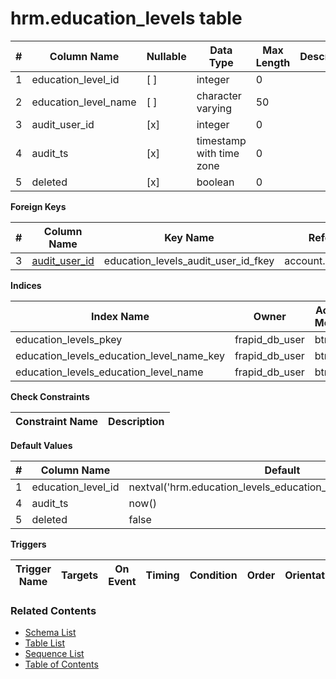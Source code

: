 # hrm.education_levels table



| # | Column Name | Nullable | Data Type | Max Length | Description |
| --- | --- | --- | --- | --- | --- |
| 1 | education_level_id | [ ] | integer | 0 |  |
| 2 | education_level_name | [ ] | character varying | 50 |  |
| 3 | audit_user_id | [x] | integer | 0 |  |
| 4 | audit_ts | [x] | timestamp with time zone | 0 |  |
| 5 | deleted | [x] | boolean | 0 |  |



**Foreign Keys**

| # | Column Name | Key Name | References |
| --- | --- | --- | --- |
| 3 | [audit_user_id](../account/users.md) | education_levels_audit_user_id_fkey | account.users.user_id |



**Indices**

| Index Name | Owner | Access Method | Definition | Description |
| --- | --- | --- | --- | --- |
| education_levels_pkey | frapid_db_user | btree | education_level_id |  |
| education_levels_education_level_name_key | frapid_db_user | btree | education_level_name |  |
| education_levels_education_level_name | frapid_db_user | btree | upper(education_level_name::text) |  |



**Check Constraints**

| Constraint Name | Description |
| --- | --- |



**Default Values**

| # | Column Name | Default |
| --- | --- | --- |
| 1 | education_level_id | nextval('hrm.education_levels_education_level_id_seq'::regclass) |
| 4 | audit_ts | now() |
| 5 | deleted | false |


**Triggers**

| Trigger Name | Targets | On Event | Timing | Condition | Order | Orientation | Description |
| --- | --- | --- | --- | --- | --- | --- | --- |


### Related Contents
* [Schema List](../../schemas.md)
* [Table List](../../tables.md)
* [Sequence List](../../sequences.md)
* [Table of Contents](../../README.md)
